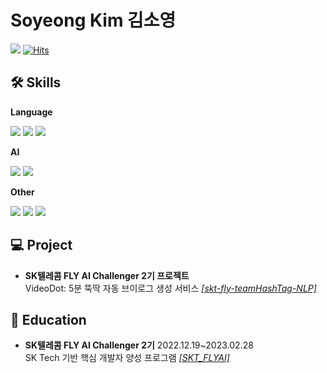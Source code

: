 # Soyeong Kim 김소영
<a href="https://velog.io/@so-kr"><img src="https://img.shields.io/badge/Velog-20C997?style=flat-square&logo=Velog&logoColor=white"/></a>
[![Hits](https://hits.seeyoufarm.com/api/count/incr/badge.svg?url=https%3A%2F%2Fgithub.com%2Fsoyeong-kim&count_bg=%23F7C9CB&title_bg=%23555555&icon=&icon_color=%23E7E7E7&title=hits&edge_flat=false)](https://hits.seeyoufarm.com)

## 🛠️ Skills
**Language**
<div>
  <img src="https://img.shields.io/badge/Python-3766AB?style=flat-square&logo=Python&logoColor=white">
  <img src="https://img.shields.io/badge/R-276DC3?style=flat-square&logo=R&logoColor=white">
  <img src="https://img.shields.io/badge/MySQL-4479A1?style=flat-square&logo=MySQL&logoColor=white">
</div>

**AI**
<div>
  <img src="https://img.shields.io/badge/TensorFlow-FF6F00?style=flat-square&logo=TensorFlow&logoColor=white">
  <img src="https://img.shields.io/badge/PyTorch-EE4C2C?style=flat-square&logo=PyTorch&logoColor=white">
</div>

**Other**
<div>
<img src="https://img.shields.io/badge/GitHub-181717?style=flat-square&logo=GitHub&logoColor=white">
<img src="https://img.shields.io/badge/Notion-000000?style=flat-square&logo=Notion&logoColor=white">
<img src="https://img.shields.io/badge/Slack-4A154B?style=flat-square&logo=Slack&logoColor=white">
</div>

## 💻 Project
- **SK텔레콤 FLY AI Challenger 2기 프로젝트**<br/>
VideoDot: 5분 뚝딱 자동 브이로그 생성 서비스 [*[skt-fly-teamHashTag-NLP]*](https://github.com/soyeong-kim/skt-fly-teamHashTag-NLP)<br/>

## 🏫 Education
- **SK텔레콤 FLY AI Challenger 2기** 2022.12.19~2023.02.28<br/>
SK Tech 기반 핵심 개발자 양성 프로그램 [*[SKT_FLYAI]*](https://github.com/soyeong-kim/SKT_FLYAI)<br/>
